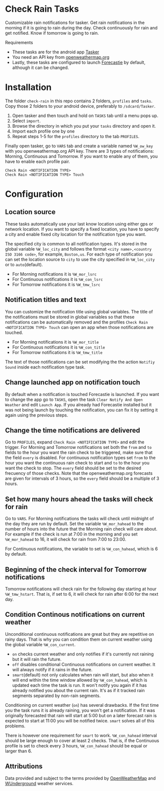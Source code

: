 # Check Rain Tasks
Customizable rain notifications for tasker. Get rain notifications in the morning if it is going to rain during the day. Check continuously for rain and get notified. Know if tomorrow is going to rain.

Requirements
  * These tasks are for the android app [Tasker](http://tasker.dinglisch.net/)
  * You need an API key from [openweathermap.org](http://openweathermap.org/appid)
  * Lastly, these tasks are configured to launch [Forecastie](https://github.com/martykan/forecastie) by default, although it can be changed.

# Installation
The folder `check-rain` in this repo contains 2 folders, `profiles` and `tasks`. Copy those 2 folders to your android device, preferably to `/sdcard/Tasker`.
  1. Open tasker and then touch and hold on `TASKS` tab until a menu pops up.
  2. Select `import`.
  3. Browse the directory in which you put your `tasks` directory and open it.
  4. Import each profile one by one
  5. Repeat steps 1-5 for the `profiles` directory to the tab `PROFILES`.

Finally open tasker, go to `VARS` tab and create a variable named `%W_ow_key` with you openweathermap.org API key. There are 3 types of notifications: Morning, Continuous and Tomorrow. If you want to enable any of them, you have to enable each profile pair.
```
Check Rain <NOTIFICATION TYPE>
Check Rain <NOTIFICATION TYPE> Touch
```

# Configuration

## Location source

These tasks automatically use your last know location using either gps or network location. If you want to specify a fixed location, you have to specify a city and enable fixed city location for the notification type you want.

The specified city is common to all notification types. It's stored in the global variable `%W_loc_city` and follows the format `<city name>,<country ISO 3166 code>`, for example, `Boston,us`. For each type of notification you can set the location source to `city` to use the city specified in `%W_loc_city` or to `auto`(default).
  * For Morning notifications it is `%W_mor_lsrc`
  * For Continuous notifications it is `%W_con_lsrc`
  * For Tomorrow notifications it is `%W_tmw_lsrc`
  
## Notification titles and text

You can customize the notification title using global variables. The title of the notifications must be stored in global variables so that these notifications can be automatically removed and the profiles `Check Rain <NOTIFICATION TYPE> Touch` can open an app when those notifications are touched.
  * For Morning notifications it is `%W_mor_title`
  * For Continuous notifications it is `%W_con_title`
  * For Tomorrow notifications it is `%W_tmw_title`
  
The text of those notifications can be set modifying the the action `Notifiy Sound` inside each notification type task.

## Change launched app on notification touch

By default when a notification is touched Forecastie is launched. If you want to change the app go to `TASKS`, open the task `Clear Notify And Open Weather` and edit `Launch App`. If you already had Forecastie installed but it was not being launch by touching the notification, you can fix it by setting it again using the previous steps.

## Change the time notifications are delivered

Go to `PROFILES`, expand `Check Rain <NOTIFICATION TYPE>` and edit the trigger. For Morning and Tomorrow notifications set both the `from` and `to` fields to the hour you want the rain check to be triggered, make sure that the field `every` is disabled. For continuous notification types set `from` to the hour you want the continuous rain check to start and `to` to the hour you want the check to stop. The `every` field should be set to the desired frecuency of those checks. Note that the openweathermap.org forecasts are given for intervals of 3 hours, so the `every` field should be a multiple of 3 hours.

## Set how many hours ahead the tasks will check for rain

Go to `VARS`. For Morning notifications the tasks will check until midnight of the day they are run by default. Set the variable `%W_mor_hahead` to the number of hours into the future that the Morning rain check will care about. For example if the check is run at 7:00 in the morning and you set `%W_mor_hahead` to 16, it will check for rain from 7:00 to 23:00.

For Continuous notifications, the variable to set is `%W_con_hahead`, which is 6 by default.

## Beginning of the check interval for Tomorrow notifications

Tomorrow notifications will check rain for the following day starting at hour `%W_tmw_hstart`. That is, if set to 6, it will check for rain after 6:00 for the next day.

## Condition Continous notifications on current weather

Unconditional continuous notifications are great but they are repetitive on rainy days. That is why you can condition them on current weather using the global variable `%W_con_current`.
  * `on` checks current weather and only notifies if it's currently not raining but it will rain the future.
  * `off` disables conditional Continuous notifications on current weather. It will always notify if it rains in the future.
  * `smart`(default) not only calculates when rain will start, but also when it will end within the time window allowed by `%W_con_hahead`, which is updated each time the task is run. It won't notify you again if it has already notified you about the current rain. It's as if it tracked rain segments separated by non-rain segments.
  
Conditioning on current weather (`on`) has several drawbacks. If the first time you the task runs it is already raining, you won't get a notification. If it was originally forecasted that rain will start at 5:00 but on a later forecast rain is expected to start at 11:00 you will be notified twice. `smart` solves all of this problems.

There is however one requirement for `smart` to work. `%W_con_hahead` interval should be large enough to cover at least 2 checks. That is, if the Continuous profile is set to check every 3 hours, `%W_con_hahead` should be equal or larger than 6.

## Attributions

Data provided and subject to the terms provided by [OpenWeatherMap](openweathermap.org/terms) and [WUnderground](www.wunderground.com/weather/api/d/terms.html) weather services.
